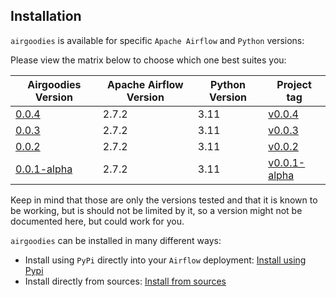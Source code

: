 ## Installation

`airgoodies` is available for specific `Apache Airflow` and `Python` versions:

Please view the matrix below to choose which one best suites you:

| Airgoodies Version                                                                         | Apache Airflow Version | Python Version | Project tag                                                                                 |
|--------------------------------------------------------------------------------------------|------------------------|----------------|---------------------------------------------------------------------------------------------|
| [0.0.4](https://github.com/stav121/apache-airflow-goodies/releases/tag/v0.0.4)             | 2.7.2                  | 3.11           | [v0.0.4](https://github.com/stav121/apache-airflow-goodies/releases/tag/v0.0.4)             |
| [0.0.3](https://github.com/stav121/apache-airflow-goodies/releases/tag/v0.0.3)             | 2.7.2                  | 3.11           | [v0.0.3](https://github.com/stav121/apache-airflow-goodies/releases/tag/v0.0.3)             |
| [0.0.2](https://github.com/stav121/apache-airflow-goodies/releases/tag/v0.0.2)             | 2.7.2                  | 3.11           | [v0.0.2](https://github.com/stav121/apache-airflow-goodies/releases/tag/v0.0.2)             |
| [0.0.1-alpha](https://github.com/stav121/apache-airflow-goodies/releases/tag/v0.0.1-alpha) | 2.7.2                  | 3.11           | [v0.0.1-alpha](https://github.com/stav121/apache-airflow-goodies/releases/tag/v0.0.1-alpha) |

Keep in mind that those are only the versions tested and that it is known to be working, but is should not be limited by
it, so a version might not be documented here, but could work for you.

`airgoodies` can be installed in many different ways:

* Install using `PyPi` directly into your `Airflow` deployment: [Install using Pypi](./pypi-installation.md)
* Install directly from sources: [Install from sources](./sources-installation)